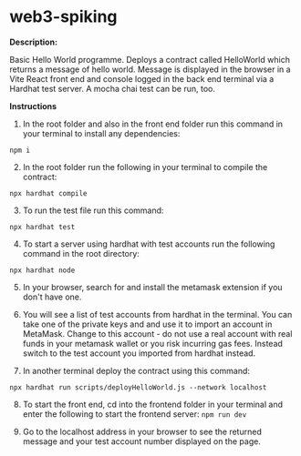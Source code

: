 # web3-spiking

**Description:**

Basic Hello World programme. Deploys a contract called HelloWorld which returns a message of hello world. Message is displayed in the browser in a Vite React front end and console logged in the back end terminal via a Hardhat test server. A mocha chai test can be run, too. 

**Instructions**

1. In the root folder and also in the front end folder run this command in your terminal to install any dependencies:

```npm i```

2. In the root folder run the following in your terminal to compile the contract:

```npx hardhat compile```

3. To run the test file run this command:

```npx hardhat test```


4. To start a server using hardhat with test accounts run the following command in the root directory:

```npx hardhat node```

5. In your browser, search for and install the metamask extension if you don't have one.

6. You will see a list of test accounts from hardhat in the terminal. You can take one of the private keys and and use it to import an account in MetaMask. Change to this account - do not use a real account with real funds in your metamask wallet or you risk incurring gas fees. Instead switch to the test account you imported from hardhat instead.

7. In another terminal deploy the contract using this command:

```npx hardhat run scripts/deployHelloWorld.js --network localhost```

8. To start the front end, cd into the frontend folder in your terminal and enter the following to start the frontend server:
```npm run dev```

9. Go to the localhost address in your browser to see the returned message and your test account number displayed on the page.
